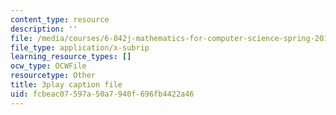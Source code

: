 ```yaml
---
content_type: resource
description: ''
file: /media/courses/6-042j-mathematics-for-computer-science-spring-2015/fcbeac07597a50a7940f696fb4422a46_hVerxuP4cFg.vtt
file_type: application/x-subrip
learning_resource_types: []
ocw_type: OCWFile
resourcetype: Other
title: 3play caption file
uid: fcbeac07-597a-50a7-940f-696fb4422a46
---
```

